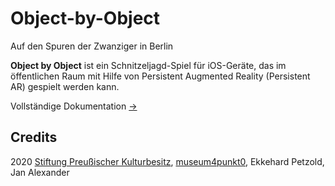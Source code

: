 # Object-by-Object

Auf den Spuren der Zwanziger in Berlin

__Object by Object__ ist ein Schnitzeljagd-Spiel für iOS-Geräte, das im öffentlichen Raum mit Hilfe von Persistent Augmented Reality (Persistent AR) gespielt werden kann.

Vollständige Dokumentation [&#8594;](https://ekkip.github.io/zwanzig-ar-doc/)


## Credits

2020 [Stiftung Preußischer Kulturbesitz](https://www.preussischer-kulturbesitz.de), [museum4punkt0](https://www.museum4punkt0.de), Ekkehard Petzold, Jan Alexander

